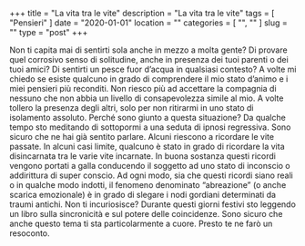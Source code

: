 +++
title = "La vita tra le vite"
description = "La vita tra le vite"
tags = [ "Pensieri" ]
date = "2020-01-01"
location = ""
categories = [
  "",
  ""
]
slug = ""
type = "post"
+++

Non ti capita mai di sentirti sola anche in mezzo a molta gente? Di provare quel corrosivo senso di solitudine, anche in presenza dei tuoi parenti o dei tuoi amici? Di sentirti un pesce fuor d’acqua in qualsiasi contesto? A volte mi chiedo se esiste qualcuno in grado di comprendere il mio stato d’animo e i miei pensieri più reconditi. Non riesco più ad accettare la compagnia di nessuno che non abbia un livello di consapevolezza simile al mio. A volte tollero la presenza degli altri, solo per non ritirarmi in uno stato di isolamento assoluto. Perché sono giunto a questa situazione? Da qualche tempo sto meditando di sottopormi a una seduta di ipnosi regressiva. Sono sicuro che ne hai già sentito parlare. Alcuni riescono a ricordare le vite passate. In alcuni casi limite, qualcuno è stato in grado di ricordare la vita disincarnata tra le varie vite incarnate. In buona sostanza questi ricordi vengono portati a galla conducendo il soggetto ad uno stato di inconscio o addirittura di super conscio. Ad ogni modo, sia che questi ricordi siano reali o in qualche modo indotti, il fenomeno denominato “abreazione” (o anche scarica emozionale) è in grado di slegare i nodi gordiani determinati da traumi antichi. Non ti incuriosisce? Durante questi giorni festivi sto leggendo un libro sulla sincronicità e sul potere delle coincidenze. Sono sicuro che anche questo tema ti sta particolarmente a cuore. Presto te ne farò un resoconto.
